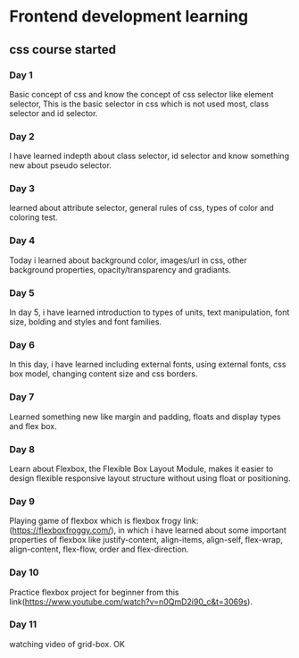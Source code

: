 # Frontend development learning


## css course started

### Day 1
Basic concept of css and know the concept of css selector like element selector, This
is the basic selector in css which is not used most, class selector and id selector.

### Day 2
I have learned indepth about class selector, id selector and know something new 
about pseudo selector. 

### Day 3 
learned about attribute selector, general rules of css, types of color and coloring test.

### Day 4 
Today i learned about background color, images/url in css, other background properties,
opacity/transparency and gradiants.

### Day 5
In day 5, i have learned introduction to types of units, text manipulation, font size, bolding and styles and font families.

### Day 6
In this day, i have learned including external fonts, using external fonts, css box model, changing content size and css borders.

### Day 7
Learned something new like margin and padding, floats and display types and flex box.

### Day 8
Learn about Flexbox, the Flexible Box Layout Module, makes it easier to design flexible responsive layout structure without using float or positioning.

### Day 9
Playing game of flexbox which is flexbox frogy link:(https://flexboxfroggy.com/), in which i have learned about some important properties of flexbox like justify-content, align-items, align-self, flex-wrap, align-content, flex-flow, order and flex-direction.

### Day 10 
Practice flexbox project for beginner from this link(https://www.youtube.com/watch?v=n0QmD2i90_c&t=3069s).

### Day 11
watching video of grid-box. OK
